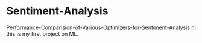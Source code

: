 # Sentiment-Analysis
Performance-Comparision-of-Various-Optimizers-for-Sentiment-Analysis
hi this is my first project on ML.
